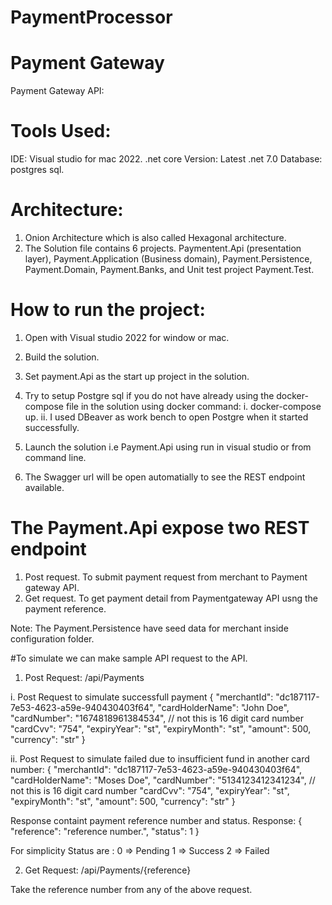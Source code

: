 # PaymentProcessor


# Payment Gateway

Payment Gateway API:

# Tools Used:

IDE: Visual studio for mac 2022.
.net core Version: Latest .net 7.0
Database: postgres sql.

# Architecture: 
1. Onion Architecture which is also called Hexagonal architecture.
2. The Solution file contains 6 projects. Paymentent.Api (presentation layer), Payment.Application (Business domain), Payment.Persistence, Payment.Domain, Payment.Banks, and Unit test project
    Payment.Test.
    
# How to run the project:

1. Open with Visual studio 2022 for window or mac.
2. Build the solution.
3. Set payment.Api as the start up project in the solution.
4. Try to setup Postgre sql if you do not have already using the docker-compose file in the solution using docker command:
   i. docker-compose up.
   ii. I used DBeaver as work bench to open Postgre when it started successfully. 
 
5. Launch the solution i.e Payment.Api using run in visual studio or from command line.
6. The Swagger url will be open automatially to see the REST endpoint available.

# The Payment.Api expose two REST endpoint

1. Post request. To submit payment request from merchant to Payment gateway API.
2. Get request. To get payment detail from Paymentgateway API usng the payment reference.

Note: The Payment.Persistence have seed data for merchant inside configuration folder.

#To simulate we can make sample API request to the API.

1. Post Request: /api/Payments

i. Post Request to simulate successfull payment
  {
    "merchantId": "dc187117-7e53-4623-a59e-940430403f64",
    "cardHolderName": "John Doe",
    "cardNumber": "1674818961384534", // not this is 16 digit card number
    "cardCvv": "754",
    "expiryYear": "st",
    "expiryMonth": "st",
    "amount": 500,
    "currency": "str"
  }

ii. Post Request to simulate failed due to insufficient fund in another card number:
{
  "merchantId": "dc187117-7e53-4623-a59e-940430403f64",
  "cardHolderName": "Moses Doe",
  "cardNumber": "5134123412341234", // not this is 16 digit card number
  "cardCvv": "754",
  "expiryYear": "st",
  "expiryMonth": "st",
  "amount": 500,
  "currency": "str"
}

Response containt payment reference number and status.
Response:
{
    "reference": "reference number.",
    "status": 1 
}

For simplicity Status are :
0 => Pending
1 => Success
2 => Failed

2. Get Request: /api/Payments/{reference}

Take the reference number from any of the above request.


